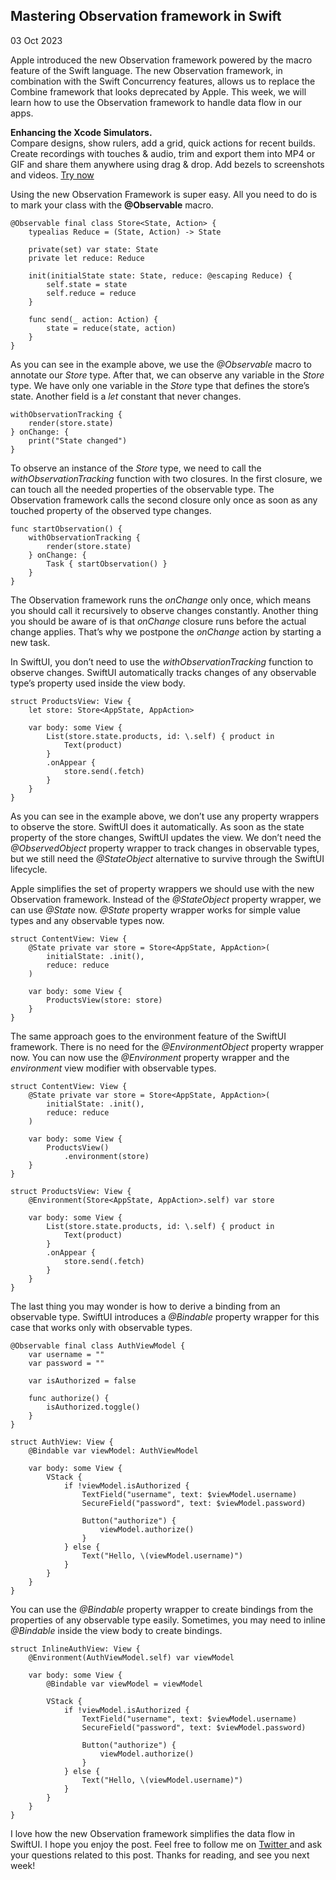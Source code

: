 ##  Mastering Observation framework in Swift

03 Oct 2023

Apple introduced the new Observation framework powered by the macro feature of
the Swift language. The new Observation framework, in combination with the
Swift Concurrency features, allows us to replace the Combine framework that
looks deprecated by Apple. This week, we will learn how to use the Observation
framework to handle data flow in our apps.

**Enhancing the Xcode Simulators.**  
Compare designs, show rulers, add a grid, quick actions for recent builds.
Create recordings with touches & audio, trim and export them into MP4 or GIF
and share them anywhere using drag & drop. Add bezels to screenshots and
videos. [ Try now ](https://gumroad.com/a/931293139/ftvbh)

Using the new Observation Framework is super easy. All you need to do is to
mark your class with the **@Observable** macro.

    
    
    @Observable final class Store<State, Action> {
        typealias Reduce = (State, Action) -> State
        
        private(set) var state: State
        private let reduce: Reduce
        
        init(initialState state: State, reduce: @escaping Reduce) {
            self.state = state
            self.reduce = reduce
        }
        
        func send(_ action: Action) {
            state = reduce(state, action)
        }
    }
    

As you can see in the example above, we use the _@Observable_ macro to
annotate our _Store_ type. After that, we can observe any variable in the
_Store_ type. We have only one variable in the _Store_ type that defines the
store’s state. Another field is a _let_ constant that never changes.

    
    
    withObservationTracking {
        render(store.state)
    } onChange: {
        print("State changed")
    }
    

To observe an instance of the _Store_ type, we need to call the
_withObservationTracking_ function with two closures. In the first closure, we
can touch all the needed properties of the observable type. The Observation
framework calls the second closure only once as soon as any touched property
of the observed type changes.

    
    
    func startObservation() {
        withObservationTracking {
            render(store.state)
        } onChange: {
            Task { startObservation() }
        }
    }
    

The Observation framework runs the _onChange_ only once, which means you
should call it recursively to observe changes constantly. Another thing you
should be aware of is that _onChange_ closure runs before the actual change
applies. That’s why we postpone the _onChange_ action by starting a new task.

In SwiftUI, you don’t need to use the _withObservationTracking_ function to
observe changes. SwiftUI automatically tracks changes of any observable type’s
property used inside the view body.

    
    
    struct ProductsView: View {
        let store: Store<AppState, AppAction>
        
        var body: some View {
            List(store.state.products, id: \.self) { product in
                Text(product)
            }
            .onAppear {
                store.send(.fetch)
            }
        }
    }
    

As you can see in the example above, we don’t use any property wrappers to
observe the store. SwiftUI does it automatically. As soon as the state
property of the store changes, SwiftUI updates the view. We don’t need the
_@ObservedObject_ property wrapper to track changes in observable types, but
we still need the _@StateObject_ alternative to survive through the SwiftUI
lifecycle.

Apple simplifies the set of property wrappers we should use with the new
Observation framework. Instead of the _@StateObject_ property wrapper, we can
use _@State_ now. _@State_ property wrapper works for simple value types and
any observable types now.

    
    
    struct ContentView: View {
        @State private var store = Store<AppState, AppAction>(
            initialState: .init(),
            reduce: reduce
        )
        
        var body: some View {
            ProductsView(store: store)
        }
    }
    

The same approach goes to the environment feature of the SwiftUI framework.
There is no need for the _@EnvironmentObject_ property wrapper now. You can
now use the _@Environment_ property wrapper and the _environment_ view
modifier with observable types.

    
    
    struct ContentView: View {
        @State private var store = Store<AppState, AppAction>(
            initialState: .init(),
            reduce: reduce
        )
        
        var body: some View {
            ProductsView()
                .environment(store)
        }
    }
    
    struct ProductsView: View {
        @Environment(Store<AppState, AppAction>.self) var store
        
        var body: some View {
            List(store.state.products, id: \.self) { product in
                Text(product)
            }
            .onAppear {
                store.send(.fetch)
            }
        }
    }
    

The last thing you may wonder is how to derive a binding from an observable
type. SwiftUI introduces a _@Bindable_ property wrapper for this case that
works only with observable types.

    
    
    @Observable final class AuthViewModel {
        var username = ""
        var password = ""
        
        var isAuthorized = false
        
        func authorize() {
            isAuthorized.toggle()
        }
    }
    
    struct AuthView: View {
        @Bindable var viewModel: AuthViewModel
        
        var body: some View {
            VStack {
                if !viewModel.isAuthorized {
                    TextField("username", text: $viewModel.username)
                    SecureField("password", text: $viewModel.password)
                    
                    Button("authorize") {
                        viewModel.authorize()
                    }
                } else {
                    Text("Hello, \(viewModel.username)")
                }
            }
        }
    }
    

You can use the _@Bindable_ property wrapper to create bindings from the
properties of any observable type easily. Sometimes, you may need to inline
_@Bindable_ inside the view body to create bindings.

    
    
    struct InlineAuthView: View {
        @Environment(AuthViewModel.self) var viewModel
        
        var body: some View {
            @Bindable var viewModel = viewModel
            
            VStack {
                if !viewModel.isAuthorized {
                    TextField("username", text: $viewModel.username)
                    SecureField("password", text: $viewModel.password)
                    
                    Button("authorize") {
                        viewModel.authorize()
                    }
                } else {
                    Text("Hello, \(viewModel.username)")
                }
            }
        }
    }
    

I love how the new Observation framework simplifies the data flow in SwiftUI.
I hope you enjoy the post. Feel free to follow me on [ Twitter
](https://twitter.com/mecid) and ask your questions related to this post.
Thanks for reading, and see you next week!

